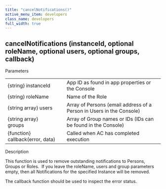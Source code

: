 ```yaml
---
title: "cancelNotifications()"
active_menu_item: developers
class_name: developers
full_width: true
---
```



## cancelNotifications (instanceId, optional roleName, optional users, optional groups, callback)

Parameters

<table>
<tr>
<td width="228">
{string} instanceId

</td>
<td width="9">
</td>
<td width="643">
App ID as found in app properties or the Console

</td>
</tr>
<tr>
<td width="228">
{string} roleName

</td>
<td width="9">
</td>
<td width="643">
Name of the Role

</td>
</tr>
<tr>
<td width="228">
{string array} users

</td>
<td width="9">
</td>
<td width="643">
Array of Persons (email address of a Person in Users in the Console)

</td>
</tr>
<tr>
<td width="228">
{string array} groups

</td>
<td width="9">
</td>
<td width="643">
Array of Group names or IDs (IDs can be found in the Console)

</td>
</tr>
<tr>
<td width="228">
{function} callback(error, data)

</td>
<td width="9">
</td>
<td width="643">
Called when AC has completed execution

</td>
</tr>
</table>

Description

This function is used to remove outstanding notifications to Persons, Groups or Roles.  If you leave the roleName, users and group parameters empty, then all Notifications for the specified Instance will be removed.

The callback function should be used to inspect the error status.

